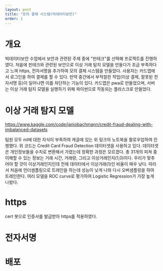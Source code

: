```yaml
---
layout: post
title: "모의 결제 시스템(빅데이터보안)"
order: 1
---
```


# 개요

빅데이터보안 수업에서 보안과 관련된 주제 중에 "핀테크"를 선택해 프로젝트를 진행하였다. 처음에 핀테크와 관련된 보안으로 이상 거래 탐지 모델을 만들다가 조금 부족하다고 느껴 https, 전자서명을 추가하여 모의 결제 시스템을 만들었다. 사용자는 카드앱에서 로그인을 하여 결제를 할 수 있다. 만약 중간에서 부적절한 작업(이상 결제, 잘못된 전자서명 등)이 일어나면 이를 차단하는 기능이 있다. 카드앱은 pwa로 만들었으며, 서버는 이상 거래 탐지 모델을 실행하기 위해 파이썬으로 작동되는 플라스크로 만들었다. 

# 이상 거래 탐지 모델

<https://www.kaggle.com/code/janiobachmann/credit-fraud-dealing-with-imbalanced-datasets>

팀원 모두 ml에 대한 지식이 부족하여 캐글에 있는 위 링크의 노트북을 팔로우업하여 진행했다. 위 코드는 Credit Card Fraud Detection 데이터셋을 사용하고 있다. 데이터셋은 개인정보들을 수치로 변환해서 가렸는데 정확한 과정은 모르겠다. 총 31개의 피쳐 중 이해할 수 있는 정보는 거래 시간, 거래량, 그리고 이상거래인지(1,0)이다. 우리가 맞추어야 할 것이 이상거래인지인데 전체 데이터에서 이상거래(1)인 비율이 매우 낮다. 따라서 처음에 언더샘플링으로 트레인을 하는데 성능이 낮게 나와 다시 오버샘플링을 하여 트레인한다. 여러 모델을 ROC curve로 평가하여 Logistic Regression가 가장 높게 나왔다.

# https

cert 봇으로 인증서를 발급받아 https를 적용하였다.  

# 전자서명

# 배포